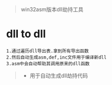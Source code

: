 > win32asm版本dll劫持工具


# dll to dll
	1.通过遍历dll导出表.拿到所有导出函数
	2.然后自动生成asm,def,inc文件用于编译新dll
	3.asm中会自动帮助其调用原来的dll函数


>* 用于自动生成dll劫持代码
